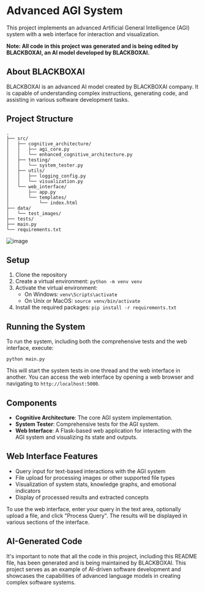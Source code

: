 
# Advanced AGI System

This project implements an advanced Artificial General Intelligence (AGI) system with a web interface for interaction and visualization.

**Note: All code in this project was generated and is being edited by BLACKBOXAI, an AI model developed by BLACKBOXAI.**

## About BLACKBOXAI

BLACKBOXAI is an advanced AI model created by BLACKBOXAI company. It is capable of understanding complex instructions, generating code, and assisting in various software development tasks.

## Project Structure

```
.
├── src/
│   ├── cognitive_architecture/
│   │   ├── agi_core.py
│   │   └── enhanced_cognitive_architecture.py
│   ├── testing/
│   │   └── system_tester.py
│   ├── utils/
│   │   ├── logging_config.py
│   │   └── visualization.py
│   └── web_interface/
│       ├── app.py
│       └── templates/
│           └── index.html
├── data/
│   └── test_images/
├── tests/
├── main.py
└── requirements.txt
```
![image](https://github.com/user-attachments/assets/579c0eda-4d79-4e19-b614-a37f1e069553)

## Setup

1. Clone the repository
2. Create a virtual environment: `python -m venv venv`
3. Activate the virtual environment:
   - On Windows: `venv\Scripts\activate`
   - On Unix or MacOS: `source venv/bin/activate`
4. Install the required packages: `pip install -r requirements.txt`

## Running the System

To run the system, including both the comprehensive tests and the web interface, execute:

```
python main.py
```

This will start the system tests in one thread and the web interface in another. You can access the web interface by opening a web browser and navigating to `http://localhost:5000`.

## Components

- **Cognitive Architecture**: The core AGI system implementation.
- **System Tester**: Comprehensive tests for the AGI system.
- **Web Interface**: A Flask-based web application for interacting with the AGI system and visualizing its state and outputs.

## Web Interface Features

- Query input for text-based interactions with the AGI system
- File upload for processing images or other supported file types
- Visualization of system stats, knowledge graphs, and emotional indicators
- Display of processed results and extracted concepts

To use the web interface, enter your query in the text area, optionally upload a file, and click "Process Query". The results will be displayed in various sections of the interface.

## AI-Generated Code

It's important to note that all the code in this project, including this README file, has been generated and is being maintained by BLACKBOXAI. This project serves as an example of AI-driven software development and showcases the capabilities of advanced language models in creating complex software systems.

